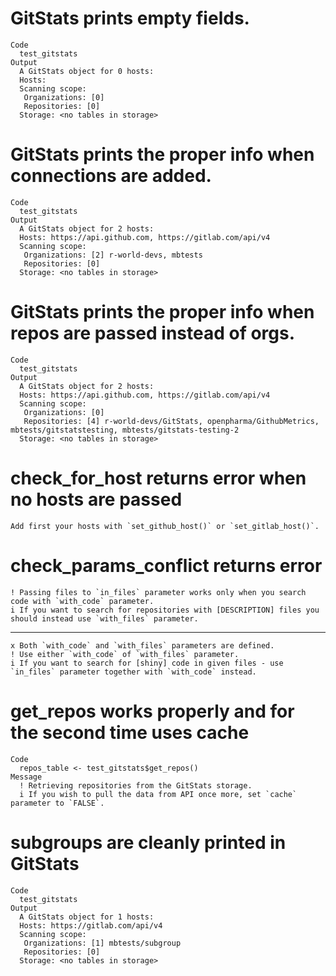 # GitStats prints empty fields.

    Code
      test_gitstats
    Output
      A GitStats object for 0 hosts: 
      Hosts: 
      Scanning scope: 
       Organizations: [0] 
       Repositories: [0] 
      Storage: <no tables in storage>

# GitStats prints the proper info when connections are added.

    Code
      test_gitstats
    Output
      A GitStats object for 2 hosts: 
      Hosts: https://api.github.com, https://gitlab.com/api/v4
      Scanning scope: 
       Organizations: [2] r-world-devs, mbtests
       Repositories: [0] 
      Storage: <no tables in storage>

# GitStats prints the proper info when repos are passed instead of orgs.

    Code
      test_gitstats
    Output
      A GitStats object for 2 hosts: 
      Hosts: https://api.github.com, https://gitlab.com/api/v4
      Scanning scope: 
       Organizations: [0] 
       Repositories: [4] r-world-devs/GitStats, openpharma/GithubMetrics, mbtests/gitstatstesting, mbtests/gitstats-testing-2
      Storage: <no tables in storage>

# check_for_host returns error when no hosts are passed

    Add first your hosts with `set_github_host()` or `set_gitlab_host()`.

# check_params_conflict returns error

    ! Passing files to `in_files` parameter works only when you search code with `with_code` parameter.
    i If you want to search for repositories with [DESCRIPTION] files you should instead use `with_files` parameter.

---

    x Both `with_code` and `with_files` parameters are defined.
    ! Use either `with_code` of `with_files` parameter.
    i If you want to search for [shiny] code in given files - use `in_files` parameter together with `with_code` instead.

# get_repos works properly and for the second time uses cache

    Code
      repos_table <- test_gitstats$get_repos()
    Message
      ! Retrieving repositories from the GitStats storage.
      i If you wish to pull the data from API once more, set `cache` parameter to `FALSE`.

# subgroups are cleanly printed in GitStats

    Code
      test_gitstats
    Output
      A GitStats object for 1 hosts: 
      Hosts: https://gitlab.com/api/v4
      Scanning scope: 
       Organizations: [1] mbtests/subgroup
       Repositories: [0] 
      Storage: <no tables in storage>

